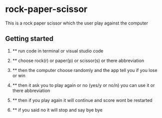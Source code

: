 # rock-paper-scissor
This is a rock paper scissor which the user play against the computer

## Getting started

1. ** run code in terminal or visual studio code

2. ** choose rock(r) or paper(p) or scissor(s) or there abbreviation

3. ** then the computer choose randomly and the app tell you if you lose or win

4. ** then it ask you to play again or no (yes/y or no/n) you can use it or there abbreviation

5. ** then if you play again it will continue and score wont be restarted

6. ** if you said no it will stop and say bye bye
